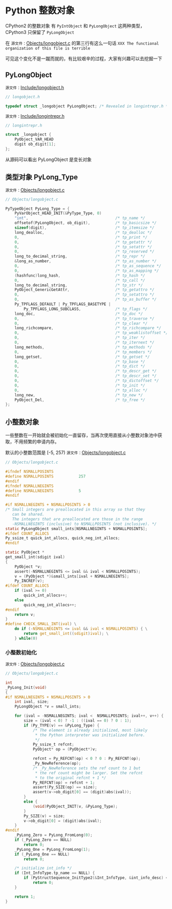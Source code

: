 # Python 整数对象

CPython2 的整数对象 有 `PyIntObject` 和 `PyLongObject` 这两种类型，
CPython3 只保留了 `PyLongObject`

在 `源文件：`[Objects/longobject.c](https://github.com/python/cpython/blob/v3.7.0/Objects/longobject.c#L3)
的第三行有这么一句话 `XXX The functional organization of this file is terrible`

可见这个变化不是一蹴而就的，有比较艰辛的过程，大家有兴趣可以去挖掘一下

## PyLongObject

`源文件：`[Include/longobject.h](https://github.com/python/cpython/blob/v3.7.0/Include/longobject.h#L10)

```c
// longobject.h

typedef struct _longobject PyLongObject; /* Revealed in longintrepr.h */
```


`源文件：`[Include/longintrepr.h](https://github.com/python/cpython/blob/v3.7.0/Include/longintrepr.h#L85)

```c
// longintrepr.h

struct _longobject {
    PyObject_VAR_HEAD
    digit ob_digit[1];
};
```

从源码可以看出 PyLongObject 是变长对象


## 类型对象 PyLong_Type

`源文件：`[Objects/longobject.c](https://github.com/python/cpython/blob/v3.7.0/Objects/longobject.c#L5379)

```c
// Objects/longobject.c

PyTypeObject PyLong_Type = {
    PyVarObject_HEAD_INIT(&PyType_Type, 0)
    "int",                                      /* tp_name */
    offsetof(PyLongObject, ob_digit),           /* tp_basicsize */
    sizeof(digit),                              /* tp_itemsize */
    long_dealloc,                               /* tp_dealloc */
    0,                                          /* tp_print */
    0,                                          /* tp_getattr */
    0,                                          /* tp_setattr */
    0,                                          /* tp_reserved */
    long_to_decimal_string,                     /* tp_repr */
    &long_as_number,                            /* tp_as_number */
    0,                                          /* tp_as_sequence */
    0,                                          /* tp_as_mapping */
    (hashfunc)long_hash,                        /* tp_hash */
    0,                                          /* tp_call */
    long_to_decimal_string,                     /* tp_str */
    PyObject_GenericGetAttr,                    /* tp_getattro */
    0,                                          /* tp_setattro */
    0,                                          /* tp_as_buffer */
    Py_TPFLAGS_DEFAULT | Py_TPFLAGS_BASETYPE |
        Py_TPFLAGS_LONG_SUBCLASS,               /* tp_flags */
    long_doc,                                   /* tp_doc */
    0,                                          /* tp_traverse */
    0,                                          /* tp_clear */
    long_richcompare,                           /* tp_richcompare */
    0,                                          /* tp_weaklistoffset */
    0,                                          /* tp_iter */
    0,                                          /* tp_iternext */
    long_methods,                               /* tp_methods */
    0,                                          /* tp_members */
    long_getset,                                /* tp_getset */
    0,                                          /* tp_base */
    0,                                          /* tp_dict */
    0,                                          /* tp_descr_get */
    0,                                          /* tp_descr_set */
    0,                                          /* tp_dictoffset */
    0,                                          /* tp_init */
    0,                                          /* tp_alloc */
    long_new,                                   /* tp_new */
    PyObject_Del,                               /* tp_free */
};
```


## 小整数对象

一些整数在一开始就会被初始化一直留存，当再次使用直接从小整数对象池中获取，不用频繁的申请内存。

默认的小整数范围是 [-5, 257) `源文件：`[Objects/longobject.c](https://github.com/python/cpython/blob/v3.7.0/Objects/longobject.c#L17)

```c
// Objects/longobject.c

#ifndef NSMALLPOSINTS
#define NSMALLPOSINTS           257
#endif
#ifndef NSMALLNEGINTS
#define NSMALLNEGINTS           5
#endif

#if NSMALLNEGINTS + NSMALLPOSINTS > 0
/* Small integers are preallocated in this array so that they
   can be shared.
   The integers that are preallocated are those in the range
   -NSMALLNEGINTS (inclusive) to NSMALLPOSINTS (not inclusive). */
static PyLongObject small_ints[NSMALLNEGINTS + NSMALLPOSINTS];
#ifdef COUNT_ALLOCS
Py_ssize_t quick_int_allocs, quick_neg_int_allocs;
#endif

static PyObject *
get_small_int(sdigit ival)
{
    PyObject *v;
    assert(-NSMALLNEGINTS <= ival && ival < NSMALLPOSINTS);
    v = (PyObject *)&small_ints[ival + NSMALLNEGINTS];
    Py_INCREF(v);
#ifdef COUNT_ALLOCS
    if (ival >= 0)
        quick_int_allocs++;
    else
        quick_neg_int_allocs++;
#endif
    return v;
}
#define CHECK_SMALL_INT(ival) \
    do if (-NSMALLNEGINTS <= ival && ival < NSMALLPOSINTS) { \
        return get_small_int((sdigit)ival); \
    } while(0)
```


### 小整数初始化

`源文件：`[Objects/longobject.c](https://github.com/python/cpython/blob/v3.7.0/Objects/longobject.c#L5462)

```c
// Objects/longobject.c

int
_PyLong_Init(void)
{
#if NSMALLNEGINTS + NSMALLPOSINTS > 0
    int ival, size;
    PyLongObject *v = small_ints;

    for (ival = -NSMALLNEGINTS; ival <  NSMALLPOSINTS; ival++, v++) {
        size = (ival < 0) ? -1 : ((ival == 0) ? 0 : 1);
        if (Py_TYPE(v) == &PyLong_Type) {
            /* The element is already initialized, most likely
             * the Python interpreter was initialized before.
             */
            Py_ssize_t refcnt;
            PyObject* op = (PyObject*)v;

            refcnt = Py_REFCNT(op) < 0 ? 0 : Py_REFCNT(op);
            _Py_NewReference(op);
            /* _Py_NewReference sets the ref count to 1 but
             * the ref count might be larger. Set the refcnt
             * to the original refcnt + 1 */
            Py_REFCNT(op) = refcnt + 1;
            assert(Py_SIZE(op) == size);
            assert(v->ob_digit[0] == (digit)abs(ival));
        }
        else {
            (void)PyObject_INIT(v, &PyLong_Type);
        }
        Py_SIZE(v) = size;
        v->ob_digit[0] = (digit)abs(ival);
    }
#endif
    _PyLong_Zero = PyLong_FromLong(0);
    if (_PyLong_Zero == NULL)
        return 0;
    _PyLong_One = PyLong_FromLong(1);
    if (_PyLong_One == NULL)
        return 0;

    /* initialize int_info */
    if (Int_InfoType.tp_name == NULL) {
        if (PyStructSequence_InitType2(&Int_InfoType, &int_info_desc) < 0)
            return 0;
    }

    return 1;
}
```
